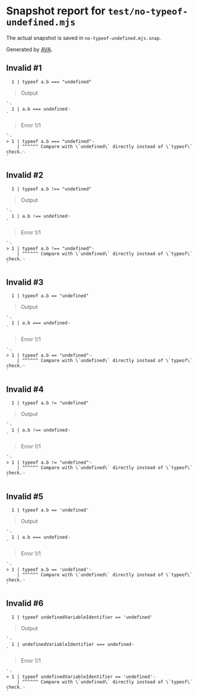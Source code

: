 # Snapshot report for `test/no-typeof-undefined.mjs`

The actual snapshot is saved in `no-typeof-undefined.mjs.snap`.

Generated by [AVA](https://avajs.dev).

## Invalid #1
      1 | typeof a.b === "undefined"

> Output

    `␊
      1 | a.b === undefined␊
    `

> Error 1/1

    `␊
    > 1 | typeof a.b === "undefined"␊
        | ^^^^^^ Compare with \`undefined\` directly instead of \`typeof\` check.␊
    `

## Invalid #2
      1 | typeof a.b !== "undefined"

> Output

    `␊
      1 | a.b !== undefined␊
    `

> Error 1/1

    `␊
    > 1 | typeof a.b !== "undefined"␊
        | ^^^^^^ Compare with \`undefined\` directly instead of \`typeof\` check.␊
    `

## Invalid #3
      1 | typeof a.b == "undefined"

> Output

    `␊
      1 | a.b === undefined␊
    `

> Error 1/1

    `␊
    > 1 | typeof a.b == "undefined"␊
        | ^^^^^^ Compare with \`undefined\` directly instead of \`typeof\` check.␊
    `

## Invalid #4
      1 | typeof a.b != "undefined"

> Output

    `␊
      1 | a.b !== undefined␊
    `

> Error 1/1

    `␊
    > 1 | typeof a.b != "undefined"␊
        | ^^^^^^ Compare with \`undefined\` directly instead of \`typeof\` check.␊
    `

## Invalid #5
      1 | typeof a.b == 'undefined'

> Output

    `␊
      1 | a.b === undefined␊
    `

> Error 1/1

    `␊
    > 1 | typeof a.b == 'undefined'␊
        | ^^^^^^ Compare with \`undefined\` directly instead of \`typeof\` check.␊
    `

## Invalid #6
      1 | typeof undefinedVariableIdentifier == 'undefined'

> Output

    `␊
      1 | undefinedVariableIdentifier === undefined␊
    `

> Error 1/1

    `␊
    > 1 | typeof undefinedVariableIdentifier == 'undefined'␊
        | ^^^^^^ Compare with \`undefined\` directly instead of \`typeof\` check.␊
    `
